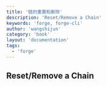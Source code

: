 ```yaml
---
title: '链的重置和删除'
description: 'Reset/Remove a Chain'
keywords: 'forge, forge-cli'
author: 'wangshijun'
category: 'book'
layout: 'documentation'
tags:
  - 'forge'
---
```


## Reset/Remove a Chain
